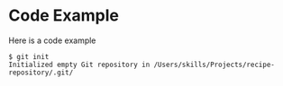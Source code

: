 # Code Example

Here is a code example
```
$ git init
Initialized empty Git repository in /Users/skills/Projects/recipe-repository/.git/
```
